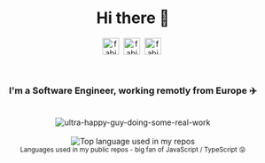 <div align="center">
  <h1>Hi there 👋</h1>

  <a href="https://twitter.com/FabienGreard" target="blank"><img align="center" src="https://cdn.jsdelivr.net/npm/simple-icons@3.0.1/icons/twitter.svg" alt="fabiengreard-twitter" height="30" width="30" /></a>&nbsp;
  <a href="https://linkedin.com/in/FabienGreard" target="blank"><img align="center" src="https://cdn.jsdelivr.net/npm/simple-icons@3.0.1/icons/linkedin.svg" alt="fabiengreard-linkedin" height="30" width="30" /></a>&nbsp;
  <a href="https://stackoverflow.com/users/6668441" target="blank"><img align="center" src="https://cdn.jsdelivr.net/npm/simple-icons@3.0.1/icons/stackoverflow.svg" alt="fabiengreard-stackoverflow" height="30" width="30" /></a>&nbsp;

  <br/>
  
  <h3>I'm a Software Engineer, working remotly from Europe ✈️</h3>
  
  <br/>

  <img src="https://media.giphy.com/media/Oj5w7lOaR5ieNpuBhn/giphy.gif" alt="ultra-happy-guy-doing-some-real-work" />

  <br/>
  <br/>

  <img width="" src="https://github-readme-stats-fabien-omiso.vercel.app/api/top-langs/?username=fabiengreard&layout=compact&card_width=400px&hide=PHP,C%23" alt="Top language used in my repos" />
   <br/>
  <small>Languages used in my public repos - big fan of JavaScript / TypeScript 😛</small>
</div>



